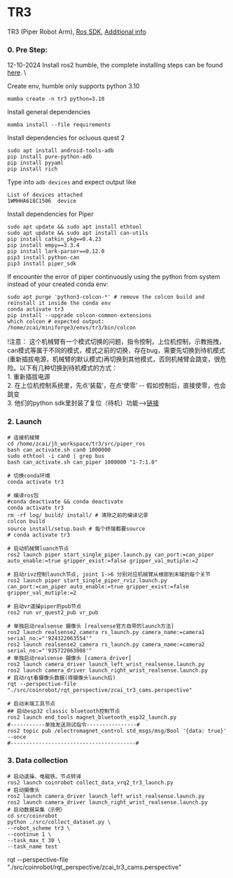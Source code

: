 # TR3

TR3 (Piper Robot Arm),  [Ros SDK](https://github.com/agilexrobotics/Piper_ros), [Additional info](https://github.com/agilexrobotics/piper_sdk/blob/master/asserts/INTERFACE.MD)
### 0. Pre Step:
12-10-2024
Install ros2 humble, the complete installing steps can be found [here](http://docs.ros.org/en/humble/Installation/Ubuntu-Install-Debs.html). \

Create env, humble only supports python 3.10 
```shell 
mamba create -n tr3 python=3.10
```
Install general dependencies

```shell
mamba install --file requirements
```
Install dependencies for ocluous quest 2

 ```shell
sudo apt install android-tools-adb
pip install pure-python-adb
pip install pyyaml
pip install rich
 ```

Type into `adb devices` and expect output like
```shell
List of devices attached
1WMHHA618C1506	device
```

Install dependencies for Piper

```shell
sudo apt update && sudo apt install ethtool
sudo apt update && sudo apt install can-utils
pip install catkin_pkg==0.4.23
pip install empy==3.3.4
pip install lark-parser==0.12.0
pip3 install python-can
pip3 install piper_sdk
```

If encounter the error of piper continuously using the python from system instead of your created conda env:
```shell
sudo apt purge 'python3-colcon-*' # remove the colcon build and reinstall it inside the conda env
conda activate tr3
pip install --upgrade colcon-common-extensions
which colcon # expected output: /home/zcai/miniforge3/envs/tr3/bin/colcon
```

!注意： 这个机械臂有一个模式切换的问题，指令控制，上位机控制，示教拖拽，can模式等属于不同的模式，模式之前的切换，存在bug，需要先切换到待机模式(重新插拔电源，机械臂的默认模式)再切换到其他模式，否则机械臂会跳变，很危险。以下有几种切换到待机模式的方式：\
	1. 重新插拔电源 \
	2. 在上位机控制系统里，先点‘装载’，在点‘使零’ -- 假如控制后，直接使零，也会跳变 \
	3. 他们的python sdk里封装了复位（待机）功能-->[链接](https://github.com/agilexrobotics/piper_sdk?tab=readme-ov-file#%E6%9C%BA%E6%A2%B0%E8%87%82reset)

### 2. Launch 
```shell
# 连接机械臂
cd /home/zcai/jh_workspace/tr3/src/piper_ros
bash can_activate.sh can0 1000000
sudo ethtool -i can0 | grep bus
bash can_activate.sh can_piper 1000000 "1-7:1.0"
```
```shell
# 切换conda环境
conda activate tr3
```

```shell
# 编译ros包
#conda deactivate && conda deactivate
conda activate tr3
rm -rf log/ build/ install/ # 清除之前的编译记录
colcon build
source install/setup.bash # 每个终端都要source 
# conda activate tr3

```

```shell
# 启动机械臂luanch节点
ros2 launch piper start_single_piper.launch.py can_port:=can_piper auto_enable:=true gripper_exist:=false gripper_val_mutiple:=2

# 启动rivz控制launch节点, joint 1->6 分别对应机械臂从根部到末端的每个关节
ros2 launch piper start_single_piper_rviz.launch.py can_port:=can_piper auto_enable:=true gripper_exist:=false gripper_val_mutiple:=2
```

```shell
# 启动vr遥操piper的pub节点
ros2 run vr_quest2_pub vr_pub
```

```shell
# 单独启动realsense 摄像头 [realsense官方自带的launch方法]
ros2 launch realsense2_camera rs_launch.py camera_name:=camera1 serial_no:="'924322063554'"
ros2 launch realsense2_camera rs_launch.py camera_name:=camera2 serial_no:="'935722063008'"
# 单独启动realsense 摄像头 [camera_driver]
ros2 launch camera_driver launch_left_wrist_realsense.launch.py
ros2 launch camera_driver launch_right_wrist_realsense.launch.py
# 启动rqt看摄像头数据(得摄像头launch后)
rqt --perspective-file "./src/coinrobot/rqt_perspective/zcai_tr3_cams.perspective"
```

```shell
# 启动末端工具节点 
## 启动esp32 classic bluetooth控制节点
ros2 launch end_tools magnet_bluetooth_esp32_launch.py
#-----------单独发送测试指令----------------#
ros2 topic pub /electromagnet_control std_msgs/msg/Bool '{data: true}' --once
#----------------------------------------#    
```

### 3. Data collection
```shell
# 启动遥操、电磁铁、节点转译
ros2 launch coinrobot collect_data_vrq2_tr3_launch.py
# 启动摄像头
ros2 launch camera_driver launch_left_wrist_realsense.launch.py
ros2 launch camera_driver launch_right_wrist_realsense.launch.py
# 启动数据采集（示例）
cd src/coinrobot
python ./src/collect_dataset.py \
--robot_scheme tr3 \
--continue 1 \
--task_max_t 30 \
--task_name test
```


rqt --perspective-file "./src/coinrobot/rqt_perspective/zcai_tr3_cams.perspective"